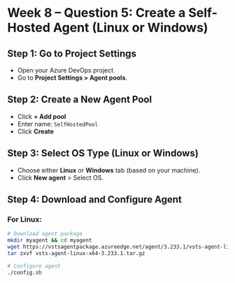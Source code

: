 # Week 8 – Question 5: Create a Self-Hosted Agent (Linux or Windows)

## Step 1: Go to Project Settings
- Open your Azure DevOps project.
- Go to **Project Settings > Agent pools**.

## Step 2: Create a New Agent Pool
- Click **+ Add pool**
- Enter name: `SelfHostedPool`
- Click **Create**

## Step 3: Select OS Type (Linux or Windows)
- Choose either **Linux** or **Windows** tab (based on your machine).
- Click **New agent** > Select OS.

## Step 4: Download and Configure Agent

### For Linux:

```bash
# Download agent package
mkdir myagent && cd myagent
wget https://vstsagentpackage.azureedge.net/agent/3.233.1/vsts-agent-linux-x64-3.233.1.tar.gz
tar zxvf vsts-agent-linux-x64-3.233.1.tar.gz

# Configure agent
./config.sh
